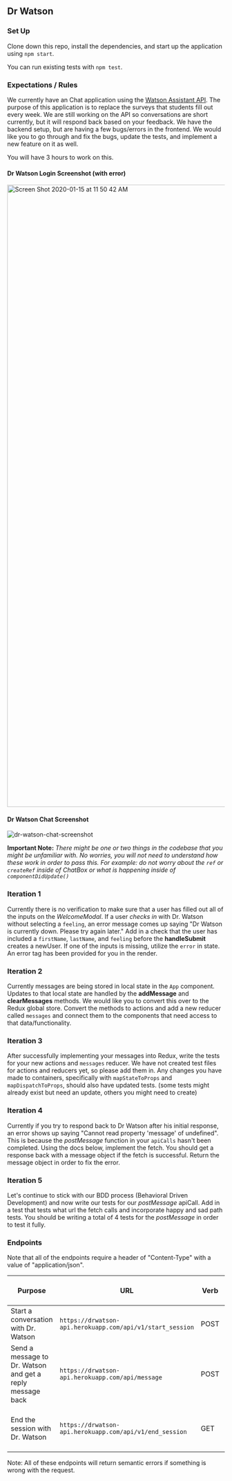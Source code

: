 ## Dr Watson 

### Set Up

Clone down this repo, install the dependencies, and start up the application using `npm start`.

You can run existing tests with `npm test`.

### Expectations / Rules

We currently have an Chat application using the [Watson Assistant API](https://cloud.ibm.com/docs/services/assistant?topic=assistant-api-overview).  The purpose of this application is to replace the surveys that students fill out every week.  We are still working on the API so conversations are short currently, but it will respond back based on your feedback.  We have the backend setup, but are having a few bugs/errors in the frontend.  We would like you to go through and fix the bugs, update the tests, and implement a new feature on it as well.

You will have 3 hours to work on this.

#### Dr Watson Login Screenshot (with error)
<img width="1440" alt="Screen Shot 2020-01-15 at 11 50 42 AM" src="https://user-images.githubusercontent.com/32349614/72462045-673a1e80-378d-11ea-9ce9-8ec3441fe7ed.png">

#### Dr Watson Chat Screenshot
![dr-watson-chat-screenshot](./assets/dr-watson-chat-screenshot.png)

**Important Note:** *There might be one or two things in the codebase that you might be unfamiliar with.  No worries, you will not need to understand how these work in order to pass this.  For example: do not worry about the `ref` or `createRef` inside of ChatBox or what is happening inside of `componentDidUpdate()`* 

### Iteration 1

Currently there is no verification to make sure that a user has filled out all of the inputs on the *WelcomeModal*.  If a user *checks in* with Dr. Watson without selecting a `feeling`, an error message comes up saying "Dr Watson is currently down. Please try again later."  Add in a check that the user has included a `firstName`, `lastName`, and `feeling` before the **handleSubmit** creates a newUser.  If one of the inputs is missing, utilize the `error` in state.  An error tag has been provided for you in the render.

### Iteration 2

Currently messages are being stored in local state in the `App` component.  Updates to that local state are handled by the **addMessage** and **clearMessages** methods.  We would like you to convert this over to the Redux global store.  Convert the methods to actions and add a new reducer called `messages` and connect them to the components that need access to that data/functionality.  

### Iteration 3

After successfully implementing your messages into Redux, write the tests for your new actions and `messages` reducer.  We have not created test files for actions and reducers yet, so please add them in.  Any changes you have made to containers, specifically with `mapStateToProps` and `mapDispatchToProps`, should also have updated tests. (some tests might already exist but need an update, others you might need to create)

### Iteration 4

Currently if you try to respond back to Dr Watson after his initial response, an error shows up saying "Cannot read property 'message' of undefined".  This is because the *postMessage* function in your `apiCalls` hasn't been completed.  Using the docs below, implement the fetch.  You should get a response back with a message object if the fetch is successful.  Return the message object in order to fix the error.

### Iteration 5

Let's continue to stick with our BDD process (Behavioral Driven Development) and now write our tests for our *postMessage* apiCall.  Add in a test that tests what url the fetch calls and incorporate happy and sad path tests.  You should be writing a total of 4 tests for the *postMessage* in order to test it fully. 


### Endpoints

Note that all of the endpoints require a header of "Content-Type" with a value of "application/json".

| Purpose | URL | Verb | Request Body | Sample Success Response |
|----|----|----|----|----|
| Start a conversation with Dr. Watson | `https://drwatson-api.herokuapp.com/api/v1/start_session` | POST | `{ "feeling": <String> }` | `{ "message": "Hello, I am Dr. Watson..." }` |
| Send a message to Dr. Watson and get a reply message back | `https://drwatson-api.herokuapp.com/api/message` | POST | `{ "newMessage": <String> }` | `{ "message": "I appreciate the feedback..." }` |
| End the session with Dr. Watson | `https://drwatson-api.herokuapp.com/api/v1/end_session` | GET | none | 200 status code, no response body content |


Note: All of these endpoints will return semantic errors if something is wrong with the request.
